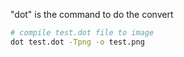 "dot" is the command to do the convert

```sh
# compile test.dot file to image
dot test.dot -Tpng -o test.png
```
